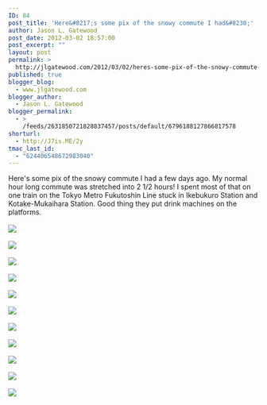 ```yaml
---
ID: 84
post_title: 'Here&#8217;s some pix of the snowy commute I had&#8230;'
author: Jason L. Gatewood
post_date: 2012-03-02 18:57:00
post_excerpt: ""
layout: post
permalink: >
  http://jlgatewood.com/2012/03/02/heres-some-pix-of-the-snowy-commute-i-had/
published: true
blogger_blog:
  - www.jlgatewood.com
blogger_author:
  - Jason L. Gatewood
blogger_permalink:
  - >
    /feeds/2631850721828837457/posts/default/6796188127866817578
shorturl:
  - http://J7is.ME/2y
tmac_last_id:
  - "624406548672983040"
---
```

Here&#039;s some pix of the snowy commute I had a few days ago. My normal hour long commute was stretched into 2 1/2 hours! I spent most of that on one train on the Tokyo Metro Fukutoshin Line stuck in Ikebukuro Station and Kotake-Mukaihara Station. Good thing they put drink machines on the platforms.<br /><br /><a href="https://plus.google.com/photos/108098330393589915102/albums/5715083411753762721/5715083414164961986"><img src="http://images0-focus-opensocial.googleusercontent.com/gadgets/proxy?container=focus&gadget=a&resize_h=100&url=https%3A%2F%2Flh5.googleusercontent.com%2F-d6fnOpNnED4%2FT1AOFdsHesI%2FAAAAAAAAEkU%2FtthdRpVVfB0%2Fw128-h96%2F5067C591-354F-4EF4-A73C-CEC8A74A9C86.JPG" class="alignleft" /></a><br /><br /><a href="https://plus.google.com/photos/108098330393589915102/albums/5715083411753762721/5715083411634218658"><img src="http://images0-focus-opensocial.googleusercontent.com/gadgets/proxy?container=focus&gadget=a&resize_h=100&url=https%3A%2F%2Flh5.googleusercontent.com%2F-_3HZCv-QSDg%2FT1AOFUQvZqI%2FAAAAAAAAEkU%2FnF-B6UGSXB8%2Fw128-h96%2F28B778DC-1A9F-4F81-8DBE-9A512CBAA7B7.JPG" class="alignleft" /></a><br /><br /><a href="https://plus.google.com/photos/108098330393589915102/albums/5715083411753762721/5715083410497120066"><img src="http://images0-focus-opensocial.googleusercontent.com/gadgets/proxy?container=focus&gadget=a&resize_h=100&url=https%3A%2F%2Flh6.googleusercontent.com%2F-iuTtqtY3GMc%2FT1AOFQBop0I%2FAAAAAAAAEkU%2FIJvUMoeVisU%2Fw128-h96%2F2EF39387-F403-4AE6-A266-25342F560273.JPG" class="alignleft" /></a><br /><br /><a href="https://plus.google.com/photos/108098330393589915102/albums/5715083411753762721/5715083411473569410"><img src="http://images0-focus-opensocial.googleusercontent.com/gadgets/proxy?container=focus&gadget=a&resize_h=100&url=https%3A%2F%2Flh6.googleusercontent.com%2F-E-y6UPCVoro%2FT1AOFTqcFoI%2FAAAAAAAAEkU%2FSrJPVh9bl6I%2Fw128-h96%2FC0115DDA-FAF3-4463-A938-3A765030A25A.JPG" class="alignleft" /></a><br /><br /><a href="https://plus.google.com/photos/108098330393589915102/albums/5715083411753762721/5715083411498854402"><img src="http://images0-focus-opensocial.googleusercontent.com/gadgets/proxy?container=focus&gadget=a&resize_h=100&url=https%3A%2F%2Flh3.googleusercontent.com%2F-Zqyl5uNTnKA%2FT1AOFTwd6AI%2FAAAAAAAAEkU%2FElisWdfh2f0%2Fw128-h96%2F497A75E6-40F8-475A-BF24-683E53841AE7.JPG" class="alignleft" /></a><br /><br /><a href="https://plus.google.com/photos/108098330393589915102/albums/5715083411753762721/5715083412994866354"><img src="http://images0-focus-opensocial.googleusercontent.com/gadgets/proxy?container=focus&gadget=a&resize_h=100&url=https%3A%2F%2Flh3.googleusercontent.com%2F-IrPxyCaftOo%2FT1AOFZVJPLI%2FAAAAAAAAEkU%2FpyXZFdiDQfI%2Fw128-h96%2F4EAB4557-F8AA-4318-BEBA-2C8F2C9F4C12.JPG" class="alignleft" /></a><br /><br /><a href="https://plus.google.com/photos/108098330393589915102/albums/5715083411753762721/5715083411757503842"><img src="http://images0-focus-opensocial.googleusercontent.com/gadgets/proxy?container=focus&gadget=a&resize_h=100&url=https%3A%2F%2Flh6.googleusercontent.com%2F-YmJjaH9joQU%2FT1AOFUuIlWI%2FAAAAAAAAEkU%2FZdJA31nZ00o%2Fw128-h96%2F26677DE1-4B6B-4622-A3F4-9BF2EE630492.JPG" class="alignleft" /></a><br /><br /><a href="https://plus.google.com/photos/108098330393589915102/albums/5715083411753762721/5715083413650920482"><img src="http://images0-focus-opensocial.googleusercontent.com/gadgets/proxy?container=focus&gadget=a&resize_h=100&url=https%3A%2F%2Flh5.googleusercontent.com%2F-MBvGDmu6Jkw%2FT1AOFbxj1CI%2FAAAAAAAAEkU%2FcL_p9ezHAn0%2Fw128-h96%2FB9C01D77-8713-416E-AB2C-E23D92E8972C.JPG" class="alignleft" /></a><br /><br /><a href="https://plus.google.com/photos/108098330393589915102/albums/5715083411753762721/5715083410745536402"><img src="http://images0-focus-opensocial.googleusercontent.com/gadgets/proxy?container=focus&gadget=a&resize_h=100&url=https%3A%2F%2Flh5.googleusercontent.com%2F-bOhgs6hmUV4%2FT1AOFQ83L5I%2FAAAAAAAAEkU%2FGsCNX_dv97g%2Fw128-h96%2F3FC541FE-08A0-4A8E-916D-BDC2541E49BF.JPG" class="alignleft" /></a><br /><br /><a href="https://plus.google.com/photos/108098330393589915102/albums/5715083411753762721/5715083414698760322"><img src="http://images0-focus-opensocial.googleusercontent.com/gadgets/proxy?container=focus&gadget=a&resize_h=100&url=https%3A%2F%2Flh6.googleusercontent.com%2F-Eds9zilwWJQ%2FT1AOFfrYmII%2FAAAAAAAAEkU%2FarY-KyuVdGo%2Fs96-c%2FDE0163B7-CC31-4333-B521-B8F787C49CB2.JPG" class="alignleft" /></a><br /><br /><a href="https://plus.google.com/photos/108098330393589915102/albums/5715083411753762721/5715083411634166962"><img src="http://images0-focus-opensocial.googleusercontent.com/gadgets/proxy?container=focus&gadget=a&resize_h=100&url=https%3A%2F%2Flh4.googleusercontent.com%2F-BzrwO6WdAx0%2FT1AOFUQunLI%2FAAAAAAAAEkU%2FjeCWmtH7uVg%2Fs96-c%2F9A8BD0D4-E34A-4EEC-B5ED-8A0E4E0D44FB.JPG" class="alignleft" /></a>